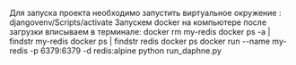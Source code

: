 Для запуска проекта необходимо запустить виртуальное окружение :
djangovenv/Scripts/activate
Запускем docker на компьютере после загрузки вписываем в терминале:
docker rm my-redis 
docker ps -a | findstr my-redis
docker ps | findstr redis 
docker ps docker run --name my-redis -p 6379:6379 -d redis:alpine
python run_daphne.py

